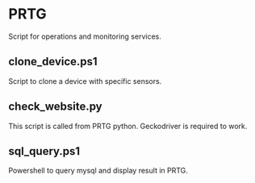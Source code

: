 # PRTG

Script for operations and monitoring services.

## clone_device.ps1
Script to clone a device with specific sensors.


## check_website.py
This script is called from PRTG python. Geckodriver is required to work.

## sql_query.ps1
Powershell to query mysql and display result in PRTG.
